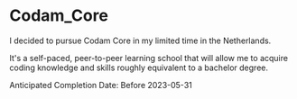 # Codam_Core

I decided to pursue Codam Core in my limited time in the Netherlands. 

It's a self-paced, peer-to-peer learning school that will allow me to acquire coding knowledge and skills roughly equivalent to a bachelor degree.

Anticipated Completion Date: Before 2023-05-31
